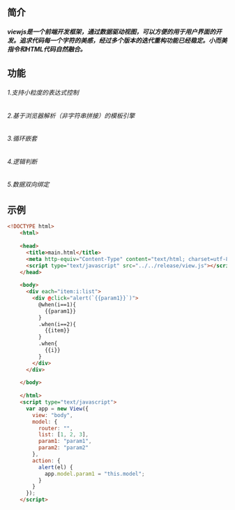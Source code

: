 ## 简介
#####     viewjs是一个前端开发框架，通过数据驱动视图，可以方便的用于用户界面的开发。追求代码每一个字符的美感，经过多个版本的迭代重构功能已经稳定。小而美指令和HTML代码自然融合。

## 功能  
######     1.支持小粒度的表达式控制  
######     2.基于浏览器解析（非字符串拼接）的模板引擎  
######     3.循环嵌套  
######     4.逻辑判断  
######     5.数据双向绑定

## 示例
```html
<!DOCTYPE html>
    <html>
    
    <head>
      <title>main.html</title>
      <meta http-equiv="Content-Type" content="text/html; charset=utf-8" />
      <script type="text/javascript" src="../../release/view.js"></script>
    </head>
    
    <body>
      <div each="item:i:list">
        <div @click="alert(`{{param1}}`)">
          @when(i==1){
            {{param1}}
          }
          .when(i==2){
            {{item}}
          }
          .when{
            {{i}}
          }
        </div>
      </div>
    
    </body>
    
    </html>
    <script type="text/javascript">
      var app = new View({
        view: "body",
        model: {
          router: "",
          list: [1, 2, 3],
          param1: "param1",
          param2: "param2"
        },
        action: {
          alert(el) {
            app.model.param1 = "this.model";
          }
        }
      });
    </script>
```
